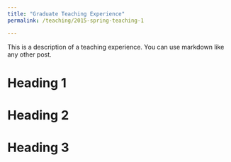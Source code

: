 ```yaml
---
title: "Graduate Teaching Experience"
permalink: /teaching/2015-spring-teaching-1

---
```


This is a description of a teaching experience. You can use markdown like any other post.

Heading 1
======

Heading 2
======

Heading 3
======

